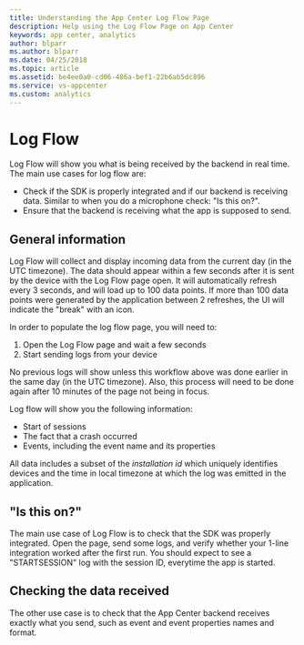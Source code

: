 ```yaml
---
title: Understanding the App Center Log Flow Page
description: Help using the Log Flow Page on App Center
keywords: app center, analytics
author: blparr
ms.author: blparr
ms.date: 04/25/2018
ms.topic: article
ms.assetid: be4ee0a0-cd06-486a-bef1-22b6ab5dc896
ms.service: vs-appcenter
ms.custom: analytics
---
```


# Log Flow

Log Flow will show you what is being received by the backend in real time.
The main use cases for log flow are:
- Check if the SDK is properly integrated and if our backend is receiving data. Similar to when you do a microphone check: "Is this on?".
- Ensure that the backend is receiving what the app is supposed to send.

## General information

Log Flow will collect and display incoming data from the current day (in the UTC timezone). The data should appear within a few seconds after it is sent by the device with the Log Flow page open. It will automatically refresh every 3 seconds, and will load up to 100 data points. If more than 100 data points were generated by the application between 2 refreshes, the UI will indicate the "break" with an icon.

In order to populate the log flow page, you will need to:
1. Open the Log Flow page and wait a few seconds
2. Start sending logs from your device

No previous logs will show unless this workflow above was done earlier in the same day (in the UTC timezone). Also, this process will need to be done again after 10 minutes of the page not being in focus.

Log flow will show you the following information:
- Start of sessions
- The fact that a crash occurred
- Events, including the event name and its properties

All data includes a subset of the _installation id_ which uniquely identifies devices and the time in local timezone at which the log was emitted in the application.

## "Is this on?"
The main use case of Log Flow is to check that the SDK was properly integrated. Open the page, send some logs, and verify whether your 1-line integration worked after the first run. You should expect to see a "STARTSESSION" log with the session ID, everytime the app is started.

## Checking the data received
The other use case is to check that the App Center backend receives exactly what you send, such as event and event properties names and format.
